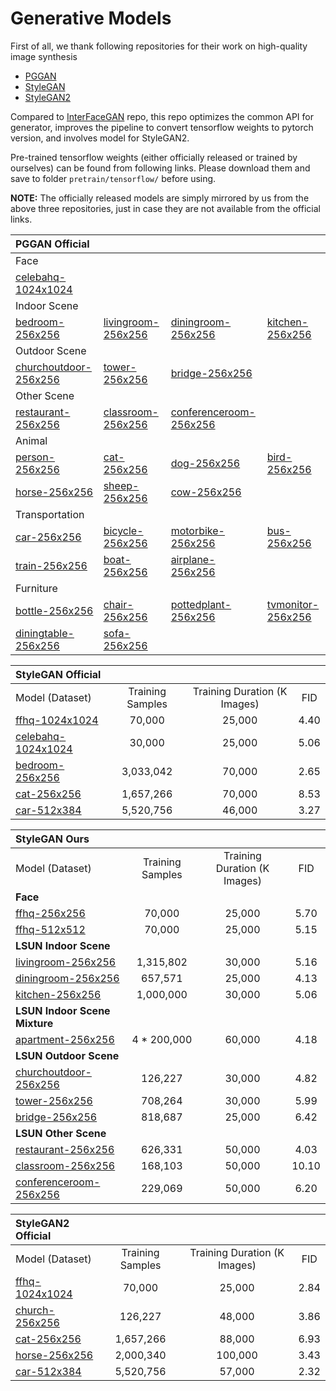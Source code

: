 # Generative Models

First of all, we thank following repositories for their work on high-quality image synthesis

- [PGGAN](https://github.com/tkarras/progressive_growing_of_gans)
- [StyleGAN](https://github.com/NVlabs/stylegan)
- [StyleGAN2](https://github.com/NVlabs/stylegan2)

Compared to [InterFaceGAN](https://github.com/ShenYujun/InterFaceGAN) repo, this repo optimizes the common API for generator, improves the pipeline to convert tensorflow weights to pytorch version, and involves model for StyleGAN2.

Pre-trained tensorflow weights (either officially released or trained by ourselves) can be found from following links. Please download them and save to folder `pretrain/tensorflow/` before using.

**NOTE:** The officially released models are simply mirrored by us from the above three repositories, just in case they are not available from the official links.

| PGGAN Official | | | |
| :-- | :-- | :-- | :-- |
| Face
| [celebahq-1024x1024](https://mycuhk-my.sharepoint.com/:u:/g/personal/1155082926_link_cuhk_edu_hk/ERkthZuF1rBCrJRURQ5M1W8BbsfT5gFF-TGbuxCAuUJXPQ?e=uKYyQ1)
| Indoor Scene
| [bedroom-256x256](https://mycuhk-my.sharepoint.com/:u:/g/personal/1155082926_link_cuhk_edu_hk/EZeWkI9pbUZDqZAzEUDjlSwB5nDZhe94vmmg4G5QSKGy7A?e=5RhTOo) | [livingroom-256x256](https://mycuhk-my.sharepoint.com/:u:/g/personal/1155082926_link_cuhk_edu_hk/EbHv-4YvGYJJl6i4zH8s25kBqpA1RG-YZbAvp2PSc5CtRA?e=SnSk49) | [diningroom-256x256](https://mycuhk-my.sharepoint.com/:u:/g/personal/1155082926_link_cuhk_edu_hk/Ee2LUJ6fectMiFDYYrZiA1sBD5q4j_FBC8xzH2Z6GSb-JQ?e=pxhVrt) | [kitchen-256x256](https://mycuhk-my.sharepoint.com/:u:/g/personal/1155082926_link_cuhk_edu_hk/ERTDgXhOqJZPlM72bULyKsgBu7nABHvmCBIbwvASzKruvg?e=lIrB34)
| Outdoor Scene
| [churchoutdoor-256x256](https://mycuhk-my.sharepoint.com/:u:/g/personal/1155082926_link_cuhk_edu_hk/EfPAIPVXbYxIn0KQ5IzCJxYBfEG4nP1p7D3MK-N24HLzow?e=za16Z1) | [tower-256x256](https://mycuhk-my.sharepoint.com/:u:/g/personal/1155082926_link_cuhk_edu_hk/EXZGTFQX8gNPgwvCGWKmiIwBxGgU4UTIQy1wezKnpAADMg?e=KUp4hJ) | [bridge-256x256](https://mycuhk-my.sharepoint.com/:u:/g/personal/1155082926_link_cuhk_edu_hk/EXba4rsRrcZDg_6SQk-vClMBmqesihPHY6fne5oobKLHhg?e=9Gk1v3)
| Other Scene
| [restaurant-256x256](https://mycuhk-my.sharepoint.com/:u:/g/personal/1155082926_link_cuhk_edu_hk/Eb0vWXX-n5BLkf9jL61ekfwBxHDpFxVLq9igSYJyQ3x5FQ?e=EuqMTU) | [classroom-256x256](https://mycuhk-my.sharepoint.com/:u:/g/personal/1155082926_link_cuhk_edu_hk/EW5vDIwjV6dPsfK_szdVnTABVsd11xvJ_O6-ReVeQsvtQA?e=dls0Jd) | [conferenceroom-256x256](https://mycuhk-my.sharepoint.com/:u:/g/personal/1155082926_link_cuhk_edu_hk/Eb1kh2L4ayxFjXQL2y34yEkBb_eZ9pcSXnY3ivnvCdeknA?e=wPATWN)
| Animal
| [person-256x256](https://mycuhk-my.sharepoint.com/:u:/g/personal/1155082926_link_cuhk_edu_hk/EbILxVQAbd9HsjxXwiOX2PABWHvmIsgrdwmvF0PPQl8_Xw?e=799btl) | [cat-256x256](https://mycuhk-my.sharepoint.com/:u:/g/personal/1155082926_link_cuhk_edu_hk/Ebr89QFQnRJHv-OQ7IMgu-YBG02kswtRukk-9ylUqY8bGQ?e=ioo5m4) | [dog-256x256](https://mycuhk-my.sharepoint.com/:u:/g/personal/1155082926_link_cuhk_edu_hk/EeC5DITcQUNFkBPaVFnS4-YBOpFaVb_5agq_vkPG_aFvlg?e=rnq8Rw) | [bird-256x256](https://mycuhk-my.sharepoint.com/:u:/g/personal/1155082926_link_cuhk_edu_hk/EbvqTPl0ru5MicpQbuIePtgBSwDbzef23TgcrCNcFX5A-A?e=jMRaqB)
| [horse-256x256](https://mycuhk-my.sharepoint.com/:u:/g/personal/1155082926_link_cuhk_edu_hk/EfsJ0u6ZhDhHvleYRd5OCYABCd6Q6uqU1l-AM_C-Cot5_g?e=Fqmudf) | [sheep-256x256](https://mycuhk-my.sharepoint.com/:u:/g/personal/1155082926_link_cuhk_edu_hk/EaIy20hZi5pHkVZhO7p38OoBrjInx6UAFzwAMtG_fcnUCg?e=A6ax03) | [cow-256x256](https://mycuhk-my.sharepoint.com/:u:/g/personal/1155082926_link_cuhk_edu_hk/ETcm1hzw7M5Mmbi1vHNAA1sBNZcCwXr1Y_y-nwVqEcNHKQ?e=IE0Cu0)
| Transportation
| [car-256x256](https://mycuhk-my.sharepoint.com/:u:/g/personal/1155082926_link_cuhk_edu_hk/Ec6LMgv8jSpJo9MHv39boLkBR6zqrnK_XCjrJdDDoIjfTg?e=HKRIet) | [bicycle-256x256](https://mycuhk-my.sharepoint.com/:u:/g/personal/1155082926_link_cuhk_edu_hk/EW9S1pnWUXtAuHLRcFeoHmYB0vmHwdf6ipxMIPOzxQnOaw?e=pbEBXp) | [motorbike-256x256](https://mycuhk-my.sharepoint.com/:u:/g/personal/1155082926_link_cuhk_edu_hk/ESiSYhItLfZKnsuW1bA6XPMBHt9Um3p2WvEknOndLgNLtw?e=uVCCIx) | [bus-256x256](https://mycuhk-my.sharepoint.com/:u:/g/personal/1155082926_link_cuhk_edu_hk/EY996zZOBAFDip6W18m0OY0BERSAl_CoVJt0mCUNod2bBg?e=Mt8Qgg)
| [train-256x256](https://mycuhk-my.sharepoint.com/:u:/g/personal/1155082926_link_cuhk_edu_hk/EeqoMneXJ6hKkuVoKTvgfG8Bbn7yx6FGByzzpF8avQ5ecw?e=7b0rb1) | [boat-256x256](https://mycuhk-my.sharepoint.com/:u:/g/personal/1155082926_link_cuhk_edu_hk/ESL-wYbgG2NMmEfjNqVe6DcB0wHkx-GeFsWWnmnhK6DL6Q?e=yVwAUW) | [airplane-256x256](https://mycuhk-my.sharepoint.com/:u:/g/personal/1155082926_link_cuhk_edu_hk/EYsnUkaD7kZNjHLCeTcEEaYBjNPO6_wra4Erlh6SMCs3eQ?e=wvRubM)
| Furniture
| [bottle-256x256](https://mycuhk-my.sharepoint.com/:u:/g/personal/1155082926_link_cuhk_edu_hk/EUjdW87xSmVCumxRS0E6OXUB67wxAjappdW4XHvbOx3UgA?e=GT46ho) | [chair-256x256](https://mycuhk-my.sharepoint.com/:u:/g/personal/1155082926_link_cuhk_edu_hk/EYgI1WgBJ5NPomn9BedMkRkBTaKcQOIaoGWQg-oe-eVN8g?e=42YuAT) | [pottedplant-256x256](https://mycuhk-my.sharepoint.com/:u:/g/personal/1155082926_link_cuhk_edu_hk/EdxtDuYh_31Fpc6TA5ZtATQB2b2IqnwG0z4NzDzYfNHSOw?e=QV213z) | [tvmonitor-256x256](https://mycuhk-my.sharepoint.com/:u:/g/personal/1155082926_link_cuhk_edu_hk/EfXmQpZbx35KuZkuZO_C_qsBYaFnnP6Cq9al4NI6-lrqLQ?e=Y2EEy8)
| [diningtable-256x256](https://mycuhk-my.sharepoint.com/:u:/g/personal/1155082926_link_cuhk_edu_hk/EW0UuwPB3pZNh5jTUDHEl24BaIiqvcB-_9k1TpX3nRFhvw?e=xw7CYQ) | [sofa-256x256](https://mycuhk-my.sharepoint.com/:u:/g/personal/1155082926_link_cuhk_edu_hk/EYHZdQA2DJBGjetN2agEnEEBicfxWbzMMON5wlgNDc5AFw?e=JsTzLG)

| StyleGAN Official | | | |
| :-- | :--: | :--: | :--: |
| Model (Dataset) | Training Samples | Training Duration (K Images) | FID
| [ffhq-1024x1024](https://mycuhk-my.sharepoint.com/:u:/g/personal/1155082926_link_cuhk_edu_hk/ERrWZh5VmmFPkMPBqWyj88kBWevxE-_mELOo9toH8LEK9A?e=W7DS8j)     |    70,000 | 25,000 | 4.40
| [celebahq-1024x1024](https://mycuhk-my.sharepoint.com/:u:/g/personal/1155082926_link_cuhk_edu_hk/EZLLovAsvOBNhRrElHONwgYBsRy1QRc_kIOGpvHhEUar3w?e=ORRaR3) |    30,000 | 25,000 | 5.06
| [bedroom-256x256](https://mycuhk-my.sharepoint.com/:u:/g/personal/1155082926_link_cuhk_edu_hk/EZZtgyznB4xNm9gmLyOBHpcB-ohvHMmKZmZx6Tfx9_o8HA?e=gV0ZXi)    | 3,033,042 | 70,000 | 2.65
| [cat-256x256](https://mycuhk-my.sharepoint.com/:u:/g/personal/1155082926_link_cuhk_edu_hk/ETHKOTaZPEBNkVoM-zJgDVQBciac5PZFsbVw8raYycDTlA?e=R8oxiP)        | 1,657,266 | 70,000 | 8.53
| [car-512x384](https://mycuhk-my.sharepoint.com/:u:/g/personal/1155082926_link_cuhk_edu_hk/EU-MbMEy8IlGtnjXv-dBF7cBZTJoGqG4le-NvyrURvS4Eg?e=IxDwat)        | 5,520,756 | 46,000 | 3.27

| StyleGAN Ours | | | |
| :-- | :--: | :--: | :--: |
| Model (Dataset) | Training Samples | Training Duration (K Images) | FID
| **Face**
| [ffhq-256x256](https://mycuhk-my.sharepoint.com/:u:/g/personal/1155082926_link_cuhk_edu_hk/EQBQjcqqgoNMkFNUjfE69soB5KPWHhSHW_LaOlH9WJ-uHw?e=AByHJO) |      70,000 | 25,000 |  5.70
| [ffhq-512x512](https://mycuhk-my.sharepoint.com/:u:/g/personal/1155082926_link_cuhk_edu_hk/EUqBKsTPSX5KgBiN6mQ68fgB7pVdk4itrK7Budnxvd9FxA?e=wxVr6q) |      70,000 | 25,000 |  5.15
| **LSUN Indoor Scene**
| [livingroom-256x256](https://mycuhk-my.sharepoint.com/:u:/g/personal/1155082926_link_cuhk_edu_hk/EW3M1ZzNc4REgBuFMD1soLgBQCteWBZdJsH7eCcRfJ-P-Q?e=LyfLj7) |   1,315,802 | 30,000 |  5.16
| [diningroom-256x256](https://mycuhk-my.sharepoint.com/:u:/g/personal/1155082926_link_cuhk_edu_hk/EaZ1XWbU4KNKkD9SBUqtMXcBCq6ywjyeq-_OQ8sCUR6rzQ?e=rjOTcA) |     657,571 | 25,000 |  4.13
| [kitchen-256x256](https://mycuhk-my.sharepoint.com/:u:/g/personal/1155082926_link_cuhk_edu_hk/EZ-3iOBSeqtKlIHWfOC4_-0BfzYwNHPNNYNVho2lkqm_Rw?e=TBAxAS) |   1,000,000 | 30,000 |  5.06
| **LSUN Indoor Scene Mixture**
| [apartment-256x256](https://mycuhk-my.sharepoint.com/:u:/g/personal/1155082926_link_cuhk_edu_hk/EWvK04bleE1DrNO_GbtY4BsBZtqzSWJZ_VtxMkSJiK4QTg?e=WG74Jg) | 4 * 200,000 | 60,000 |  4.18
| **LSUN Outdoor Scene**
| [churchoutdoor-256x256](https://mycuhk-my.sharepoint.com/:u:/g/personal/1155082926_link_cuhk_edu_hk/EcfDRkV7ncNJhJTsfbrli0MBnEPQXJeyNZ2FzS6XeAzKxA?e=Woibfx) |     126,227 | 30,000 |  4.82
| [tower-256x256](https://mycuhk-my.sharepoint.com/:u:/g/personal/1155082926_link_cuhk_edu_hk/EXU65vZbVF5JhdqKWg8x7FkBXp8DCwdqPA26IkSiiKtLqw?e=nEkOQa) |     708,264 | 30,000 |  5.99
| [bridge-256x256](https://mycuhk-my.sharepoint.com/:u:/g/personal/1155082926_link_cuhk_edu_hk/EWyzlQIgxNxOrcOkzb_GewkBqH5GTfKiMV1B27z5QJIJrw?e=6kgyan) |     818,687 | 25,000 |  6.42
| **LSUN Other Scene**
| [restaurant-256x256](https://mycuhk-my.sharepoint.com/:u:/g/personal/1155082926_link_cuhk_edu_hk/EZdxja8kJ8hFgVi4iCKApuoBRJ9HKUdNF53giR9D61V5jQ?e=8B1kLn) |     626,331 | 50,000 |  4.03
| [classroom-256x256](https://mycuhk-my.sharepoint.com/:u:/g/personal/1155082926_link_cuhk_edu_hk/EfgXckBHSfZHsf_FUBXAsl8Btt6X0SRr1O8-FqyNbIaXRw?e=yZ5z8q) |     168,103 | 50,000 | 10.10
| [conferenceroom-256x256](https://mycuhk-my.sharepoint.com/:u:/g/personal/1155082926_link_cuhk_edu_hk/EeOwgtZORopBibIOI022TYIBv1YPVpGy0FLM386olADZOg?e=hzaZzZ) |     229,069 | 50,000 |  6.20

| StyleGAN2 Official | | | |
| :-- | :--: | :--: | :--: |
| Model (Dataset) | Training Samples | Training Duration (K Images) | FID
| [ffhq-1024x1024](https://mycuhk-my.sharepoint.com/:u:/g/personal/1155082926_link_cuhk_edu_hk/Eb053e-OAblEuS7ZnUto8R0Bub4HtnF5nJVoUUeLPA7Kbw?e=Kv3O8m) |    70,000 |  25,000 | 2.84
| [church-256x256](https://mycuhk-my.sharepoint.com/:u:/g/personal/1155082926_link_cuhk_edu_hk/Ec88e85Iz_tMs9C2cSY1Bw4BCmVwCXJCFpHpWMkQ7HkcUA?e=ejGLi6) |   126,227 |  48,000 | 3.86
| [cat-256x256](https://mycuhk-my.sharepoint.com/:u:/g/personal/1155082926_link_cuhk_edu_hk/ERM88hE3pTlHm_8D9OMxwYUB20Yij8IshFwk0F6C2LV2pQ?e=4wmOQ5)    | 1,657,266 |  88,000 | 6.93
| [horse-256x256](https://mycuhk-my.sharepoint.com/:u:/g/personal/1155082926_link_cuhk_edu_hk/EYdKeNQctlRHlFZX5aUIs2kBicFtS_MwSPSgemPJecVvzw?e=RiEM2H)  | 2,000,340 | 100,000 | 3.43
| [car-512x384](https://mycuhk-my.sharepoint.com/:u:/g/personal/1155082926_link_cuhk_edu_hk/EWk22jukftBInK98BnW6hrgBSEPxtvYO4li8EFQhIj28wg?e=VeloK1)    | 5,520,756 |  57,000 | 2.32
